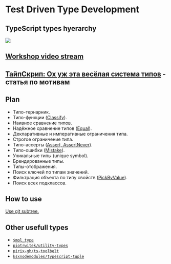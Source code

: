 # Test Driven Type Development

## TypeScript types hyerarchy

![](https://habrastorage.org/webt/5t/k3/c6/5tk3c6ersy8tehcgylcomegjy5s.png)

## [Workshop video stream](https://www.youtube.com/watch?v=KSzZnw7upqM)

## [ТайпСкрип: Ох уж эта весёлая система типов](https://github.com/nin-jin/HabHub/issues/38) - статья по мотивам

## Plan

- Типо-тернарник.
- Типо-функции ([Classify](types/classify.ts)).
- Наивное сравнение типов.
- Надёжное сравнение типов ([Equal](types/equal.ts)).
- Декларативные и императивные ограничения типа.
- Строгое ограничение типа.
- Типо-ассерты ([Assert, AssertNever](types/assert.ts)).
- Типо-ошибки ([Mistake](types/mistake.ts)).
- Уникальные типы (unique symbol).
- Брендированные типы.
- Типы-отображения.
- Поиск ключей по типам значений.
- Фильтрация объекта по типу свойств ([PickByValue](types/pick-by-value.ts)).
- Поиск всех подклассов.

## How to use

[Use git subtree.](https://www.atlassian.com/git/tutorials/git-subtree)

## Other usefull types

- [`$mol_type`](https://github.com/hyoo-ru/mam_mol/tree/master/type)
- [`piotrwitek/utility-types`](https://github.com/piotrwitek/utility-types)
- [`pirix-gh/ts-toolbelt`](https://github.com/pirix-gh/ts-toolbelt)
- [`ksxnodemodules/typescript-tuple`](https://github.com/ksxnodemodules/typescript-tuple)

